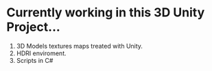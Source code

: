 # Currently working in this 3D Unity Project...
1. 3D Models textures maps treated with Unity.
2. HDRI enviroment.
3. Scripts in C#
